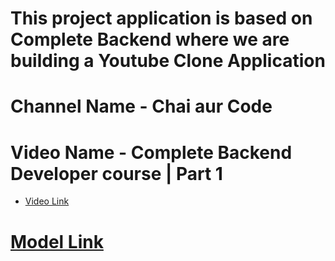 # This project application is based on Complete Backend where we are building a Youtube Clone Application

# Channel Name - Chai aur Code

# Video Name - Complete Backend Developer course | Part 1

- [Video Link](https://www.youtube.com/watch?v=7fjOw8ApZ1I)

# [Model Link](https://app.eraser.io/workspace/YtPqZ1VogxGy1jzIDkzj?origin=share)
